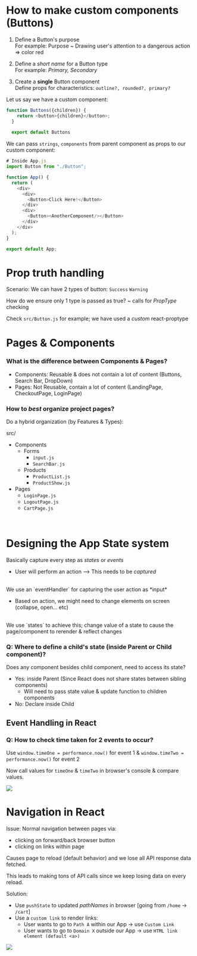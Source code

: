 # How to make custom components (Buttons)
1. Define a Button's purpose
</br> For example: Purpose ~ Drawing user's attention to a dangerous action => color red


2. Define a *short name* for a Button type 
</br> For example: *Primary, Secondary*


3. Create a **single** Button component
</br> Define props for characteristics: ```outline?, rounded?, primary?```


Let us say we have a custom component:
```javascript
function Buttons({children}) {
    return <button>{children}</button>;
  }
  
  export default Buttons
```

We can pass ```strings```, ```components``` from parent component as props to our custom component:
```javascript
# Inside App.js
import Button from "./Button";

function App() {
  return (
    <div>
      <div>
        <Button>Click Here!</Button>
      </div>
      <div>
        <Button><AnotherComponent/></Button> 
      </div>      
    </div>
  );
}

export default App;
```

# Prop truth handling
Scenario: We can have 2 types of button: ```Success``` ```Warning```

How do we ensure only 1 type is passed as true?
~ calls for *PropType* checking

Check ```src/Button.js``` for example; we have used a *custom* react-proptype


# Pages & Components
### What is the difference between Components & Pages?
- Components: Reusable & does not contain a lot of content (Buttons, Search Bar, DropDown)
- Pages: Not Reusable, contain a lot of content (LandingPage, CheckoutPage, LoginPage)

### How to *best* organize project pages?
Do a hybrid organization (by Features & Types):

src/
  - Components
    - Forms
      - `input.js`
      - `SearchBar.js`
    - Products
      -  `ProductList.js`
      -  `ProductShow.js`
  - Pages
    - `LoginPage.js`
    - `LogoutPage.js`
    - `CartPage.js`

<br/>

# Designing the App State system
Basically capture every step as *states* or *events*
- User will perform an action --> This needs to be *captured*
<br/>
We use an `eventHandler` for capturing the user action as *input*

- Based on action, we might need to change elements on screen (collapse, open... etc)
<br/>
We use `states` to achieve this; change value of a state to cause the page/component to rerender & reflect changes

### Q: Where to define a child's state (inside Parent or Child component)?
Does any component besides child component, need to access its state?
- Yes: inside Parent (Since React does not share states between sibling components)
  - Will need to pass state value & update function to children components
- No: Declare inside Child


## Event Handling in React
### Q: How to check time taken for 2 events to occur?
Use ```window.timeOne = performance.now()``` for event 1 & ```window.timeTwo = performance.now()``` for event 2

Now call values for ```timeOne``` & ```timeTwo``` in browser's console & compare values.

<image src="./READMEassets/useEffectCleanUp.png"/>

<br>

# Navigation in React

Issue: Normal navigation between pages via:
- clicking on forward/back browser button
- clicking on links within page

Causes page to reload (default behavior) and we lose all API response data fetched.

This leads to making tons of API calls since we keep losing data on every reload.

Solution:
- Use `pushState` to updated *pathNames* in browser [going from `/home` -> `/cart`]
- Use a `custom link` to render links:
  - User wants to go to `Path A` within our App -> use `Custom Link`
  - User wants to go to `Domain X` outside our App -> use `HTML link element (default <a>)`

<image src="./READMEassets/navigationSteps.png"/>


